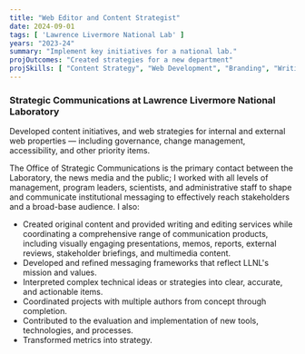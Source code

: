 ```yaml
---
title: "Web Editor and Content Strategist"
date: 2024-09-01
tags: [ 'Lawrence Livermore National Lab' ]
years: "2023-24"
summary: "Implement key initiatives for a national lab."
projOutcomes: "Created strategies for a new department"
projSkills: [ "Content Strategy", "Web Development", "Branding", "Writing", "Editing", "Facilitation", "Executive Communications", "Information Architecture" ]
---
```


### Strategic Communications at Lawrence Livermore National Laboratory

Developed content initiatives, and web strategies for internal and external web properties — including governance, change management, accessibility, and other priority items. 

The Office of Strategic Communications is the primary contact between the Laboratory, the news media and the public; I worked with all levels of management, program leaders, scientists, and administrative staff to shape and communicate institutional messaging to effectively reach stakeholders and a broad-base audience. I also:

- Created original content and provided writing and editing services while coordinating a comprehensive range of communication products, including visually engaging presentations, memos, reports, external reviews, stakeholder briefings, and multimedia content.
- Developed and refined messaging frameworks that reflect LLNL's mission and values.
- Interpreted complex technical ideas or strategies into clear, accurate, and actionable items. 
- Coordinated projects with multiple authors from concept through completion.
- Contributed to the evaluation and implementation of new tools, technologies, and processes.
- Transformed metrics into strategy.